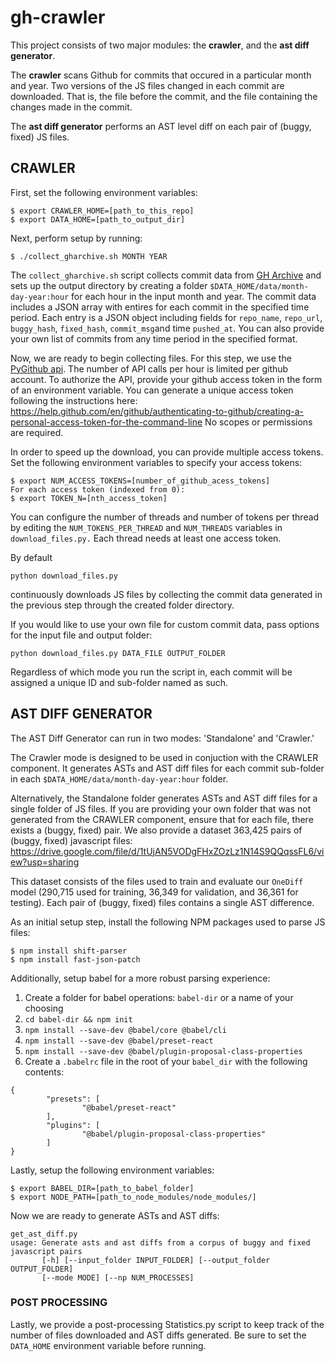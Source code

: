 # gh-crawler

This project consists of two major modules: the **crawler**, and the **ast diff generator**.

The **crawler** scans Github for commits that occured in a particular month and year. Two versions of the JS files changed in each commit are downloaded. That is, the file before the commit, and the file containing the changes made in the commit. 

The **ast diff generator** performs an AST level diff on each pair of (buggy, fixed) JS files. 

## CRAWLER 
First, set the following environment variables:

```
$ export CRAWLER_HOME=[path_to_this_repo]
$ export DATA_HOME=[path_to_output_dir]
```

Next, perform setup by running:

```
$ ./collect_gharchive.sh MONTH YEAR 
```

The `collect_gharchive.sh` script collects commit data from [GH Archive](https://www.gharchive.org/) and sets up the output directory by creating a folder `$DATA_HOME/data/month-day-year:hour` for each hour in the input month and year. The commit data includes a JSON array with entires for each commit in the specified time period. Each entry is a JSON object including fields for `repo_name`, `repo_url`, `buggy_hash`, `fixed_hash`, `commit_msg`and time `pushed_at`. You can also provide your own list of commits from any time period in the specified format. 

Now, we are ready to begin collecting files. For this step, we use the [PyGithub api](https://github.com/PyGithub/PyGithub).
The number of API calls per hour is limited per github account. To authorize the API, provide your github access token in the form of an environment variable. You can generate a unique access token following the instructions here: https://help.github.com/en/github/authenticating-to-github/creating-a-personal-access-token-for-the-command-line
No scopes or permissions are required. 

In order to speed up the download, you can provide multiple access tokens. Set the following environment variables to specify your access tokens: 

```
$ export NUM_ACCESS_TOKENS=[number_of_github_acess_tokens]
For each access token (indexed from 0):
$ export TOKEN_N=[nth_access_token]
```

You can configure the number of threads and number of tokens per thread by editing the `NUM_TOKENS_PER_THREAD` and `NUM_THREADS` variables in `download_files.py.` Each thread needs at least one access token. 

By default

```
python download_files.py
```

continuously downloads JS files by collecting the commit data generated in the previous step through the created folder directory. 

If you would like to use your own file for custom commit data, pass options for the input file and output folder:
```
python download_files.py DATA_FILE OUTPUT_FOLDER
```

Regardless of which mode you run the script in, each commit will be assigned a unique ID and sub-folder named as such.


## AST DIFF GENERATOR
The AST Diff Generator can run in two modes: 'Standalone' and 'Crawler.'

The Crawler mode is designed to be used in conjuction with the CRAWLER component. It generates ASTs and AST diff files for each commit sub-folder in each `$DATA_HOME/data/month-day-year:hour` folder. 

Alternatively, the Standalone folder generates ASTs and AST diff files for a single folder of JS files. If you are providing your own folder that was not generated from the CRAWLER component, ensure that for each file, there exists a (buggy, fixed) pair. We also provide a dataset 363,425 pairs of (buggy, fixed) javascript files: https://drive.google.com/file/d/1tUjAN5VODgFHxZOzLz1N14S9QQqssFL6/view?usp=sharing

This dataset consists of the files used to train and evaluate our `OneDiff` model (290,715 used for training, 36,349 for validation, and 36,361 for testing). Each pair of (buggy, fixed) files contains a single AST difference. 

As an initial setup step, install the following NPM packages used to parse JS files:

```
$ npm install shift-parser
$ npm install fast-json-patch 
```

Additionally, setup babel for a more robust parsing experience:

1. Create a folder for babel operations: `babel-dir` or a name of your choosing
2. `cd babel-dir && npm init`
3. `npm install --save-dev @babel/core @babel/cli`
4. `npm install --save-dev @babel/preset-react`
5. `npm install --save-dev @babel/plugin-proposal-class-properties`
6. Create a `.babelrc` file in the root of your `babel_dir` with the following contents:
```
{
        "presets": [
                "@babel/preset-react"
        ], 
        "plugins": [ 
                "@babel/plugin-proposal-class-properties" 
        ]
}
```

Lastly, setup the following environment variables:
```
$ export BABEL_DIR=[path_to_babel_folder]
$ export NODE_PATH=[path_to_node_modules/node_modules/]

```

Now we are ready to generate ASTs and AST diffs:

```
get_ast_diff.py 
usage: Generate asts and ast diffs from a corpus of buggy and fixed javascript pairs
       [-h] [--input_folder INPUT_FOLDER] [--output_folder OUTPUT_FOLDER]
       [--mode MODE] [--np NUM_PROCESSES]
```


### POST PROCESSING

Lastly, we provide a post-processing Statistics.py script to keep track of the number of files downloaded and AST diffs generated. Be sure to set the `DATA_HOME` environment variable before running.

